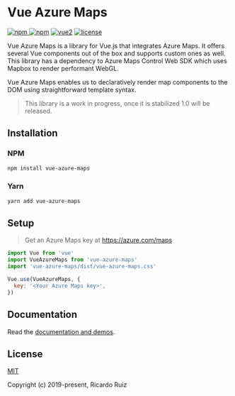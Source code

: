 # Vue Azure Maps

[![npm](https://img.shields.io/npm/v/vue-azure-maps.svg) ![npm](https://img.shields.io/npm/dm/vue-azure-maps.svg)](https://www.npmjs.com/package/vue-azure-maps) [![vue2](https://img.shields.io/badge/vue-2.x-brightgreen.svg)](https://vuejs.org/) [![license](https://img.shields.io/npm/l/vue-azure-maps.svg)](https://github.com/rickyruiz/vue-azure-maps/blob/master/LICENSE)

Vue Azure Maps is a library for Vue.js that integrates Azure Maps. It offers several Vue components out of the box and supports custom ones as well. This library has a dependency to Azure Maps Control Web SDK which uses Mapbox to render performant WebGL.

Vue Azure Maps enables us to declaratively render map components to the DOM using straightforward template syntax.

> This library is a work in progress, once it is stabilized 1.0 will be released.

## Installation

### NPM

```sh
npm install vue-azure-maps
```

### Yarn

```sh
yarn add vue-azure-maps
```

## Setup

> Get an Azure Maps key at <https://azure.com/maps>

```javascript
import Vue from 'vue'
import VueAzureMaps from 'vue-azure-maps'
import 'vue-azure-maps/dist/vue-azure-maps.css'

Vue.use(VueAzureMaps, {
  key: '<Your Azure Maps key>',
})
```

## Documentation

Read the [documentation and demos](https://rickyruiz.github.io/vue-azure-maps/).

## License

[MIT](http://opensource.org/licenses/MIT)

Copyright (c) 2019-present, Ricardo Ruiz
